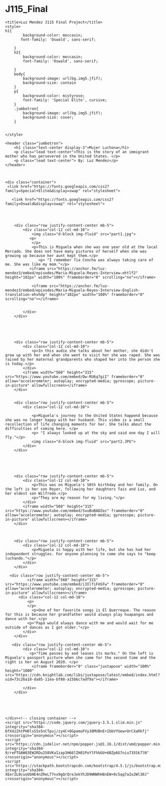 # J115_Final
<!doctype html>
<html lang="en">
  <head>
    <meta charset="utf-8">
    <meta name="viewport" content="width=device-width, initial-scale=1, shrink-to-fit=no">
    <link rel="stylesheet" href="https://stackpath.bootstrapcdn.com/bootstrap/4.5.1/css/bootstrap.min.css" integrity="sha384-VCmXjywReHh4PwowAiWNagnWcLhlEJLA5buUprzK8rxFgeH0kww/aWY76TfkUoSX" crossorigin="anonymous">

    <title>Luz Mendez J115 Final Project</title>
    <style>
    h1{
            background-color: moccasin;
           font-family: 'Oswald', sans-serif;

        } 
        h2{
            background-color: moccasin;
            font-family: 'Oswald', sans-serif;

        }
        body{
            background-image: url(bg.img5.jfif);
            background-size: contain
        }
        p{
            background-color: mistyrose;
            font-family: 'Special Elite', cursive;
        }
        .jumbotron{
            background-image: url(bg.img5.jfif);
            background-size: cover;
        }
  
      
    </style>
  </head>
  <body>
      
      
    <header class="jumbotron">
        <h1 class="text-center display-3">Mujer Luchona</h1>
        <p class="lead text-center">This is the story of an immigrant mother who has persevered in the United States. </p>
        <p class="lead text-center"> By: Luz Mendez</p>
    </header>
      
      
      
    <div class="container">
     <link href="https://fonts.googleapis.com/css2?family=Special+Elite&display=swap" rel="stylesheet">  
        
       <link href="https://fonts.googleapis.com/css2?family=Oswald&display=swap" rel="stylesheet">
   
        
        
        
        <div class="row justify-content-center mb-5">
            <div class="col-12 col-md-10">
                <img class="d-block img-fluid" src="part1.jpg">
               <p>
                </p> 
                <p>This is Miguela when she was one year old at the local Mercado. She does not have many pictures of herself when she was growing up because her aunt kept them.</p>
                   <p> "I remember Tia Concha was always taking care of me. She was like my mom."</p>
               <iframe src="https://anchor.fm/luz-mendez3/embed/episodes/Maria-Miguela-Reyes-Interview-ehtlf2" height="102px" width="100%" frameborder="0" scrolling="no"></iframe>
                
                <iframe src="https://anchor.fm/luz-mendez3/embed/episodes/Maria-Miguela-Reyes-Interview-English-translation-ehvhdp" height="102px" width="100%" frameborder="0" scrolling="no"></iframe>
                
                
            </div>
        </div>  
      
      
        
        
        
        <div class="row justify-content-center mb-5">
            <div class="col-12 col-md-10">
                <p>In this audio she talks about her mother, she didn't grow up with her and when she went to visit her she was raped. She was raised by her maternal grandparents who shaped her into the person she is today.</p>
            </div>
            <iframe width="560" height="315" src="https://www.youtube.com/embed/Ow-RU6q7giI" frameborder="0" allow="accelerometer; autoplay; encrypted-media; gyroscope; picture-in-picture" allowfullscreen></iframe>
        </div>
        
        
        <div class="row justify-content-center mb-5">
            <div class="col-12 col-md-10">
                
                <p>Miguela's journey to the United States happend because she was no longer happy with her husband. This video is a small recollection of life changing moments for her. She talks about the difficulties of coming here. </p>
                <p> "I always looked up at the sky and said one day I will fly."</p>
                <img class="d-block img-fluid" src="part2.JPG"> 
            </div>
        </div>  
 
        
        
        
        
        <div class="row justify-content-center mb-5">
            <div class="col-12 col-md-10">
                <p>This was on Miguela's 50th birthday and her family. On the left is her son Royer, following her daughters Tais and Luz, and her eldest son Wilfredo.</p>
                <p>"They are my reason for my living."</p>
            </div>
            <iframe width="560" height="315" src="https://www.youtube.com/embed/SxuBoBADZec" frameborder="0" allow="accelerometer; autoplay; encrypted-media; gyroscope; picture-in-picture" allowfullscreen></iframe>
        </div>
        
        
        
        <div class="row justify-content-center mb-5">
            <div class="col-12 col-md-10">
                <p>Miguela is happy with her life, but she has had her independent struggles. For anyone planning to come she says to "keep luchando."</p>
            </div>
        </div>
        
      <div class="row justify-content-center mb-5">
              <iframe width="560" height="315" src="https://www.youtube.com/embed/i3IlfiFmSFw" frameborder="0" allow="accelerometer; autoplay; encrypted-media; gyroscope; picture-in-picture" allowfullscreen></iframe>
          <div class="col-12 col-md-10">
              <p>
              </p>
                <p>One of her favorite songs is El Querreque. The reason for this is because her grandfather would always play huapangos and dance with her.</p>
              <p>"Papá would always dance with me and would wait for me outside of dances as I got older."</p>
            </div>
        </div>
  
       <div class="row justify-content-center mb-5">
            <div class="col-12 col-md-10">
               <p>"Time passes by and leaves its marks." On the left is Miguela's passport picture when she came for the second time and the right is her on August 2020. </p>
                <iframe frameborder="0" class="juxtapose" width="100%" height="1000" src="https://cdn.knightlab.com/libs/juxtapose/latest/embed/index.html?uid=73c26a18-da85-11ea-bf88-a15b6c7adf9a"></iframe>
                
            </div>
        </div>
  
        
        
    
        
    </div><!-- closing container -->
    <script src="https://code.jquery.com/jquery-3.5.1.slim.min.js" integrity="sha384-DfXdz2htPH0lsSSs5nCTpuj/zy4C+OGpamoFVy38MVBnE+IbbVYUew+OrCXaRkfj" crossorigin="anonymous"></script>
    <script src="https://cdn.jsdelivr.net/npm/popper.js@1.16.1/dist/umd/popper.min.js" integrity="sha384-9/reFTGAW83EW2RDu2S0VKaIzap3H66lZH81PoYlFhbGU+6BZp6G7niu735Sk7lN" crossorigin="anonymous"></script>
    <script src="https://stackpath.bootstrapcdn.com/bootstrap/4.5.1/js/bootstrap.min.js" integrity="sha384-XEerZL0cuoUbHE4nZReLT7nx9gQrQreJekYhJD9WNWhH8nEW+0c5qq7aIo2Wl30J" crossorigin="anonymous"></script>
  </body>
</html>

